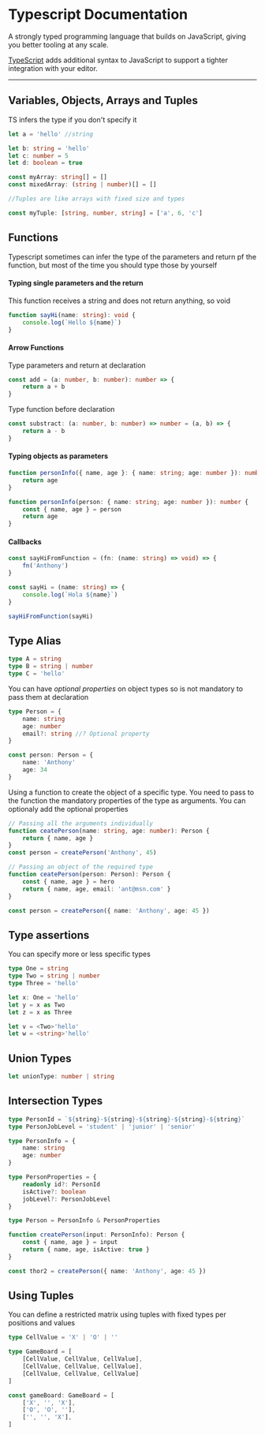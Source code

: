 # Typescript Documentation

A strongly typed programming language that builds on JavaScript, giving you better tooling at any scale.

[TypeScript](https://www.typescriptlang.org) adds additional syntax to JavaScript to support a tighter integration with your editor.

---

## Variables, Objects, Arrays and Tuples

TS infers the type if you don't specify it

```typescript
let a = 'hello' //string

let b: string = 'hello'
let c: number = 5
let d: boolean = true

const myArray: string[] = []
const mixedArray: (string | number)[] = []

//Tuples are like arrays with fixed size and types

const myTuple: [string, number, string] = ['a', 6, 'c']
```

## Functions

Typescript sometimes can infer the type of the parameters and return pf the function, but most of the time you should type those by yourself

#### Typing single parameters and the return

This function receives a string and does not return anything, so void

```typescript
function sayHi(name: string): void {
	console.log(`Hello ${name}`)
}
```

#### Arrow Functions

Type parameters and return at declaration

```typescript
const add = (a: number, b: number): number => {
	return a + b
}
```

Type function before declaration

```typescript
const substract: (a: number, b: number) => number = (a, b) => {
	return a - b
}
```

#### Typing objects as parameters

```typescript
function personInfo({ name, age }: { name: string; age: number }): number {
	return age
}
```

```typescript
function personInfo(person: { name: string; age: number }): number {
	const { name, age } = person
	return age
}
```

#### Callbacks

```typescript
const sayHiFromFunction = (fn: (name: string) => void) => {
	fn('Anthony')
}

const sayHi = (name: string) => {
	console.log(`Hola ${name}`)
}

sayHiFromFunction(sayHi)
```

## Type Alias

```typescript
type A = string
type B = string | number
type C = 'hello'
```

You can have _optional properties_ on object types so is not mandatory to pass them at declaration

```typescript
type Person = {
	name: string
	age: number
	email?: string //? Optional property
}

const person: Person = {
	name: 'Anthony'
	age: 34
}
```

Using a function to create the object of a specific type.
You need to pass to the function the mandatory properties of the type as arguments. You can optionaly add the optional properties

```typescript
// Passing all the arguments individually
function ceatePerson(name: string, age: number): Person {
	return { name, age }
}
const person = createPerson('Anthony', 45)

// Passing an object of the required type
function ceatePerson(person: Person): Person {
	const { name, age } = hero
	return { name, age, email: 'ant@msn.com' }
}

const person = createPerson({ name: 'Anthony', age: 45 })
```

## Type assertions

You can specify more or less specific types

```typescript
type One = string
type Two = string | number
type Three = 'hello'

let x: One = 'hello'
let y = x as Two
let z = x as Three

let v = <Two>'hello'
let w = <string>'hello'
```

## Union Types

```typescript
let unionType: number | string
```

## Intersection Types

```typescript
type PersonId = `${string}-${string}-${string}-${string}-${string}`
type PersonJobLevel = 'student' | 'junior' | 'senior'

type PersonInfo = {
	name: string
	age: number
}

type PersonProperties = {
	readonly id?: PersonId
	isActive?: boolean
	jobLevel?: PersonJobLevel
}

type Person = PersonInfo & PersonProperties

function createPerson(input: PersonInfo): Person {
	const { name, age } = input
	return { name, age, isActive: true }
}

const thor2 = createPerson({ name: 'Anthony', age: 45 })
```

## Using Tuples

You can define a restricted matrix using tuples with fixed types per positions and values

```typescript
type CellValue = 'X' | 'O' | ''

type GameBoard = [
	[CellValue, CellValue, CellValue],
	[CellValue, CellValue, CellValue],
	[CellValue, CellValue, CellValue]
]

const gameBoard: GameBoard = [
	['X', '', 'X'],
	['O', 'O', ''],
	['', '', 'X'],
]
```
